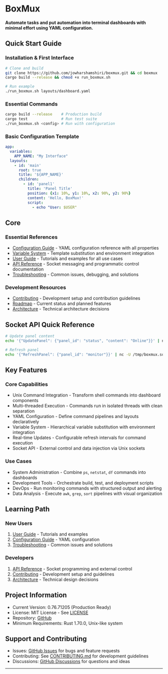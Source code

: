 # BoxMux

**Automate tasks and put automation into terminal dashboards with minimal effort using YAML configuration.**

## Quick Start Guide

### Installation & First Interface

```bash
# Clone and build
git clone https://github.com/jowharshamshiri/boxmux.git && cd boxmux
cargo build --release && chmod +x run_boxmux.sh

# Run example
./run_boxmux.sh layouts/dashboard.yaml
```

### Essential Commands

```bash
cargo build --release    # Production build
cargo test               # Run test suite  
./run_boxmux.sh <config> # Run with configuration
```

### Basic Configuration Template

```yaml
app:
  variables:
    APP_NAME: "My Interface"
  layouts:
    - id: 'main'
      root: true
      title: '${APP_NAME}'
      children:
        - id: 'panel1'
          title: 'Panel Title'
          position: {x1: 10%, y1: 10%, x2: 90%, y2: 90%}
          content: 'Hello, BoxMux!'
          script:
            - echo "User: $USER"
```

## Core

### Essential References

- [Configuration Guide](configuration.md) - YAML configuration reference with all properties
- [Variable System](variables.md) - Template substitution and environment integration
- [User Guide](user-guide.md) - Tutorials and examples for all use cases  
- [API Reference](api.md) - Socket messaging and programmatic control documentation
- [Troubleshooting](troubleshooting.md) - Common issues, debugging, and solutions

### Development Resources

- [Contributing](../CONTRIBUTING.md) - Development setup and contribution guidelines
- [Roadmap](roadmap.md) - Current status and planned features
- [Architecture](../internal/architectural_record.md) - Technical architecture decisions

## Socket API Quick Reference

```bash
# Update panel content
echo '{"UpdatePanel": {"panel_id": "status", "content": "Online"}}' | nc -U /tmp/boxmux.sock

# Refresh panel
echo '{"RefreshPanel": {"panel_id": "monitor"}}' | nc -U /tmp/boxmux.sock
```

## Key Features

### Core Capabilities

- Unix Command Integration - Transform shell commands into dashboard components
- Multi-threaded Execution - Commands run in isolated threads with clean separation
- YAML Configuration - Define command pipelines and layouts declaratively
- Variable System - Hierarchical variable substitution with environment integration
- Real-time Updates - Configurable refresh intervals for command execution
- Socket API - External control and data injection via Unix sockets

### Use Cases

- System Administration - Combine `ps`, `netstat`, `df` commands into dashboards
- Development Tools - Orchestrate build, test, and deployment scripts
- DevOps - Run monitoring commands with structured output and alerting
- Data Analysis - Execute `awk`, `grep`, `sort` pipelines with visual organization

## Learning Path

### New Users

1. [User Guide](user-guide.md) - Tutorials and examples
2. [Configuration Guide](configuration.md) - YAML configuration
3. [Troubleshooting](troubleshooting.md) - Common issues and solutions

### Developers  

1. [API Reference](api.md) - Socket programming and external control
2. [Contributing](../CONTRIBUTING.md) - Development setup and guidelines
3. [Architecture](../internal/architectural_record.md) - Technical design decisions

## Project Information

- Current Version: 0.76.71205 (Production Ready)
- License: MIT License - See [LICENSE](../LICENSE)
- Repository: [GitHub](https://github.com/jowharshamshiri/boxmux)
- Minimum Requirements: Rust 1.70.0, Unix-like system

## Support and Contributing

- Issues: [GitHub Issues](https://github.com/jowharshamshiri/boxmux/issues) for bugs and feature requests
- Contributing: See [CONTRIBUTING.md](../CONTRIBUTING.md) for development guidelines  
- Discussions: [GitHub Discussions](https://github.com/jowharshamshiri/boxmux/discussions) for questions and ideas

---
